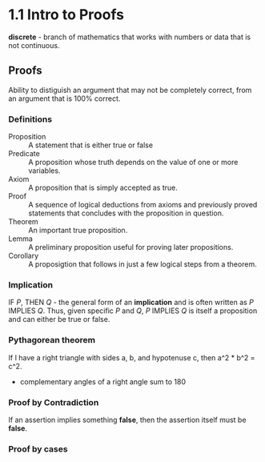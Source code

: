 # 1.1 Intro to Proofs

**discrete** - branch of mathematics that works with numbers or data that is not continuous.

## Proofs 

Ability to distiguish an argument that may not be completely correct, from an argument that is 100% correct.

### Definitions

<dl>
    <dt>Proposition</dt>
    <dd>A statement that is either true or false</dd>
    <dt>Predicate</dt>
    <dd>A proposition whose truth depends on the value of one or more variables.</dd>
    <dt>Axiom</dt>
    <dd>A proposition that is simply accepted as true.</dd>
    <dt>Proof</dt>
    <dd>A sequence of logical deductions from axioms and previously proved statements that concludes with the proposition in question.</dd>
    <dt>Theorem</dt>
    <dd>An important true proposition.</dd>
    <dt>Lemma</dt>
    <dd>A preliminary proposition useful for proving later propositions.</dd>
    <dt>Corollary</dt>
    <dd>A proposigtion that follows in just a few logical steps from a theorem.</dd>       
</dl>

### Implication

IF _P_, THEN _Q_ - the general form of an **implication** and is often written as _P_ IMPLIES _Q_. Thus, given specific _P_ and _Q_, _P_ IMPLIES _Q_ is itself a proposition and can either be true or false.

### Pythagorean theorem

If I have a right triangle with sides a, b, and hypotenuse c, then a^2 * b^2 = c^2.

* complementary angles of a right angle sum to 180

### Proof by Contradiction
If an assertion implies something **false**, then the assertion itself must be **false**.

### Proof by cases